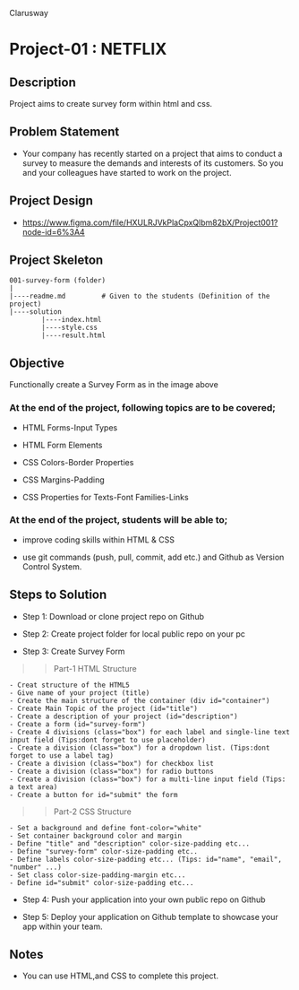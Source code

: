 <p>Clarusway<img align="right"
  src="https://secure.meetupstatic.com/photos/event/3/1/b/9/600_488352729.jpeg"  width="15px"></p>

# Project-01 : NETFLIX

## Description

Project aims to create survey form within html and css.

## Problem Statement

- Your company has recently started on a project that aims to conduct a survey to measure the demands and interests of its customers. So you and your colleagues have started to work on the project.

## Project Design

- <a href="https://www.figma.com/file/HXULRJVkPlaCpxQlbm82bX/Project001?node-id=6%3A4">https://www.figma.com/file/HXULRJVkPlaCpxQlbm82bX/Project001?node-id=6%3A4<a>

## Project Skeleton

```
001-survey-form (folder)
|
|----readme.md         # Given to the students (Definition of the project)
|----solution
        |----index.html
        |----style.css
        |----result.html
```

## Objective

Functionally create a Survey Form as in the image above

### At the end of the project, following topics are to be covered;

- HTML Forms-Input Types

- HTML Form Elements

- CSS Colors-Border Properties

- CSS Margins-Padding

- CSS Properties for Texts-Font Families-Links

### At the end of the project, students will be able to;

- improve coding skills within HTML & CSS

- use git commands (push, pull, commit, add etc.) and Github as Version Control System.

## Steps to Solution

- Step 1: Download or clone project repo on Github

- Step 2: Create project folder for local public repo on your pc

- Step 3: Create Survey Form

> > Part-1 HTML Structure

    - Creat structure of the HTML5
    - Give name of your project (title)
    - Create the main structure of the container (div id="container")
    - Create Main Topic of the project (id="title")
    - Create a description of your project (id="description")
    - Create a form (id="survey-form")
    - Create 4 divisions (class="box") for each label and single-line text input field (Tips:dont forget to use placeholder)
    - Create a division (class="box") for a dropdown list. (Tips:dont forget to use a label tag)
    - Create a division (class="box") for checkbox list
    - Create a division (class="box") for radio buttons
    - Create a division (class="box") for a multi-line input field (Tips: a text area)
    - Create a button for id="submit" the form

> > Part-2 CSS Structure

    - Set a background and define font-color="white"
    - Set container background color and margin
    - Define "title" and "description" color-size-padding etc...
    - Define "survey-form" color-size-padding etc..
    - Define labels color-size-padding etc... (Tips: id="name", "email", "number" ...)
    - Set class color-size-padding-margin etc...
    - Define id="submit" color-size-padding etc...

- Step 4: Push your application into your own public repo on Github

- Step 5: Deploy your application on Github template to showcase your app within your team.

## Notes

- You can use HTML,and CSS to complete this project.
